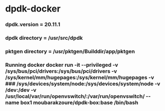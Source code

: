 # dpdk-docker
### dpdk.version = 20.11.1
### dpdk directory = /usr/src/dpdk
### pktgen directory = /usr/pktgen/Builddir/app/pktgen
### Running docker docker run -it --privileged -v /sys/bus/pci/drivers:/sys/bus/pci/drivers -v /sys/kernel/mm/hugepages:/sys/kernel/mm/hugepages -v ### /sys/devices/system/node:/sys/devices/system/node -v /dev:/dev -v  /usr/local/var/run/openvswitch/:/var/run/openvswitch/  --name box1  moubarakzoure/dpdk-box:base /bin/bash

